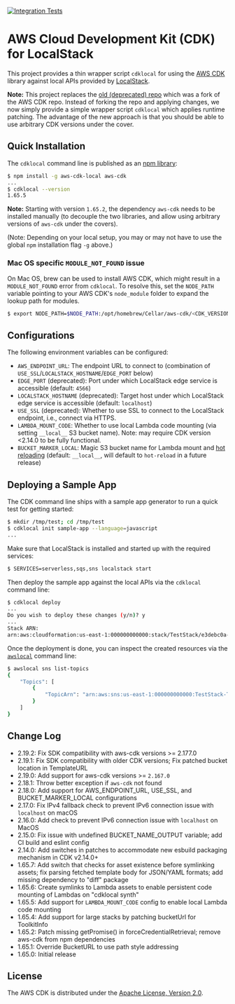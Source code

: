[![Integration Tests](https://github.com/localstack/aws-cdk-local/actions/workflows/build.yml/badge.svg)](https://github.com/localstack/aws-cdk-local/actions/workflows/build.yml)

# AWS Cloud Development Kit (CDK) for LocalStack

This project provides a thin wrapper script `cdklocal` for using the [AWS CDK](https://github.com/aws/aws-cdk) library against local APIs provided by [LocalStack](https://github.com/localstack/localstack).

**Note:** This project replaces the [old (deprecated) repo](https://github.com/localstack/aws-cdk) which was a fork of the AWS CDK repo. Instead of forking the repo and applying changes, we now simply provide a simple wrapper script `cdklocal` which applies runtime patching. The advantage of the new approach is that you should be able to use arbitrary CDK versions under the cover.

## Quick Installation

The `cdklocal` command line is published as an [npm library](https://www.npmjs.com/package/aws-cdk-local):
```bash
$ npm install -g aws-cdk-local aws-cdk
...
$ cdklocal --version
1.65.5
```

**Note:** Starting with version `1.65.2`, the dependency `aws-cdk` needs to be installed manually
(to decouple the two libraries, and allow using arbitrary versions of `aws-cdk` under the covers).

(Note: Depending on your local setup, you may or may not have to use the global `npm` installation flag `-g` above.)

### Mac OS specific `MODULE_NOT_FOUND` issue
On Mac OS, brew can be used to install AWS CDK, which might result in a `MODULE_NOT_FOUND` error from `cdklocal`.
To resolve this, set the `NODE_PATH` variable pointing to your AWS CDK's `node_module` folder to expand the lookup path for modules.
```bash
$ export NODE_PATH=$NODE_PATH:/opt/homebrew/Cellar/aws-cdk/<CDK_VERSION>/libexec/lib/node_modules
```

## Configurations

The following environment variables can be configured:

* `AWS_ENDPOINT_URL`: The endpoint URL to connect to (combination of `USE_SSL`/`LOCALSTACK_HOSTNAME`/`EDGE_PORT` below)
* `EDGE_PORT` (deprecated): Port under which LocalStack edge service is accessible (default: `4566`)
* `LOCALSTACK_HOSTNAME` (deprecated): Target host under which LocalStack edge service is accessible (default: `localhost`)
* `USE_SSL` (deprecated): Whether to use SSL to connect to the LocalStack endpoint, i.e., connect via HTTPS.
* `LAMBDA_MOUNT_CODE`: Whether to use local Lambda code mounting (via setting `__local__` S3 bucket name). Note: may require CDK version <2.14.0 to be fully functional.
* `BUCKET_MARKER_LOCAL`: Magic S3 bucket name for Lambda mount and [hot reloading](https://docs.localstack.cloud/user-guide/tools/lambda-tools/hot-reloading) (default: `__local__`, will default to `hot-reload` in a future release)

## Deploying a Sample App

The CDK command line ships with a sample app generator to run a quick test for getting started:
```bash
$ mkdir /tmp/test; cd /tmp/test
$ cdklocal init sample-app --language=javascript
...
```

Make sure that LocalStack is installed and started up with the required services:
```bash
$ SERVICES=serverless,sqs,sns localstack start
```

Then deploy the sample app against the local APIs via the `cdklocal` command line:
```bash
$ cdklocal deploy
...
Do you wish to deploy these changes (y/n)? y
...
Stack ARN:
arn:aws:cloudformation:us-east-1:000000000000:stack/TestStack/e3debc0a-311e-4968-8230-ed78f89cb614
```

Once the deployment is done, you can inspect the created resources via the [`awslocal`](https://github.com/localstack/awscli-local) command line:
```bash
$ awslocal sns list-topics
{
    "Topics": [
        {
            "TopicArn": "arn:aws:sns:us-east-1:000000000000:TestStack-TestTopic339EC197-79F43WWCCS4Z"
        }
    ]
}
```

## Change Log

* 2.19.2: Fix SDK compatibility with aws-cdk versions >= 2.177.0
* 2.19.1: Fix SDK compatibility with older CDK versions; Fix patched bucket location in TemplateURL
* 2.19.0: Add support for aws-cdk versions >= `2.167.0`
* 2.18.1: Throw better exception if `aws-cdk` not found
* 2.18.0: Add support for AWS_ENDPOINT_URL, USE_SSL, and BUCKET_MARKER_LOCAL configurations
* 2.17.0: Fix IPv4 fallback check to prevent IPv6 connection issue with `localhost` on macOS
* 2.16.0: Add check to prevent IPv6 connection issue with `localhost` on MacOS
* 2.15.0: Fix issue with undefined BUCKET_NAME_OUTPUT variable; add CI build and eslint config
* 2.14.0: Add switches in patches to accommodate new esbuild packaging mechanism in CDK v2.14.0+
* 1.65.7: Add switch that checks for asset existence before symlinking assets; fix parsing fetched template body for JSON/YAML formats; add missing dependency to "diff" package
* 1.65.6: Create symlinks to Lambda assets to enable persistent code mounting of Lambdas on "cdklocal synth"
* 1.65.5: Add support for `LAMBDA_MOUNT_CODE` config to enable local Lambda code mounting
* 1.65.4: Add support for large stacks by patching bucketUrl for ToolkitInfo
* 1.65.2: Patch missing getPromise() in forceCredentialRetrieval; remove aws-cdk from npm dependencies
* 1.65.1: Override BucketURL to use path style addressing
* 1.65.0: Initial release

## License

The AWS CDK is distributed under the [Apache License, Version 2.0](https://www.apache.org/licenses/LICENSE-2.0).
